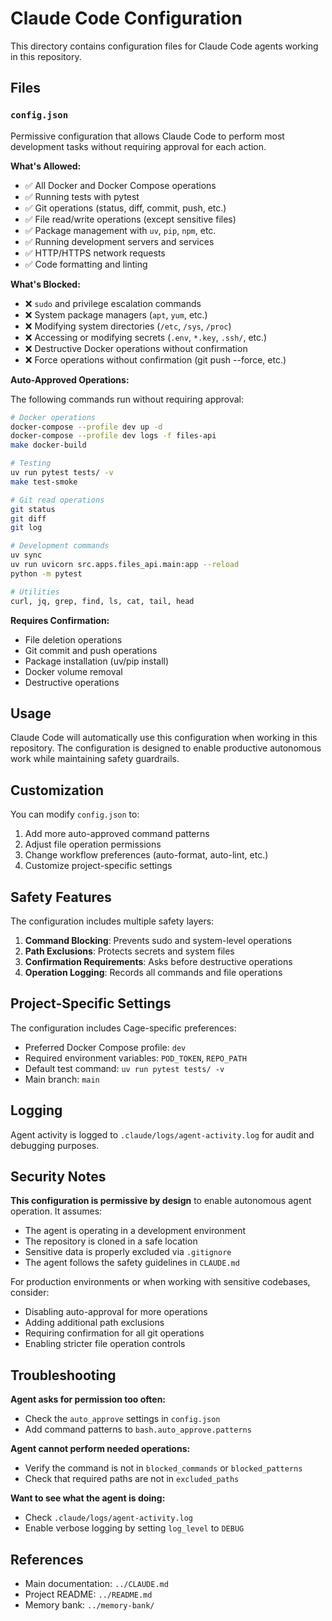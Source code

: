 # Claude Code Configuration

This directory contains configuration files for Claude Code agents working in this repository.

## Files

### `config.json`

Permissive configuration that allows Claude Code to perform most development tasks without requiring approval for each action.

**What's Allowed:**

- ✅ All Docker and Docker Compose operations
- ✅ Running tests with pytest
- ✅ Git operations (status, diff, commit, push, etc.)
- ✅ File read/write operations (except sensitive files)
- ✅ Package management with `uv`, `pip`, `npm`, etc.
- ✅ Running development servers and services
- ✅ HTTP/HTTPS network requests
- ✅ Code formatting and linting

**What's Blocked:**

- ❌ `sudo` and privilege escalation commands
- ❌ System package managers (`apt`, `yum`, etc.)
- ❌ Modifying system directories (`/etc`, `/sys`, `/proc`)
- ❌ Accessing or modifying secrets (`.env`, `*.key`, `.ssh/`, etc.)
- ❌ Destructive Docker operations without confirmation
- ❌ Force operations without confirmation (git push --force, etc.)

**Auto-Approved Operations:**

The following commands run without requiring approval:

```bash
# Docker operations
docker-compose --profile dev up -d
docker-compose --profile dev logs -f files-api
make docker-build

# Testing
uv run pytest tests/ -v
make test-smoke

# Git read operations
git status
git diff
git log

# Development commands
uv sync
uv run uvicorn src.apps.files_api.main:app --reload
python -m pytest

# Utilities
curl, jq, grep, find, ls, cat, tail, head
```

**Requires Confirmation:**

- File deletion operations
- Git commit and push operations
- Package installation (uv/pip install)
- Docker volume removal
- Destructive operations

## Usage

Claude Code will automatically use this configuration when working in this repository. The configuration is designed to enable productive autonomous work while maintaining safety guardrails.

## Customization

You can modify `config.json` to:

1. Add more auto-approved command patterns
2. Adjust file operation permissions
3. Change workflow preferences (auto-format, auto-lint, etc.)
4. Customize project-specific settings

## Safety Features

The configuration includes multiple safety layers:

1. **Command Blocking**: Prevents sudo and system-level operations
2. **Path Exclusions**: Protects secrets and system files
3. **Confirmation Requirements**: Asks before destructive operations
4. **Operation Logging**: Records all commands and file operations

## Project-Specific Settings

The configuration includes Cage-specific preferences:

- Preferred Docker Compose profile: `dev`
- Required environment variables: `POD_TOKEN`, `REPO_PATH`
- Default test command: `uv run pytest tests/ -v`
- Main branch: `main`

## Logging

Agent activity is logged to `.claude/logs/agent-activity.log` for audit and debugging purposes.

## Security Notes

**This configuration is permissive by design** to enable autonomous agent operation. It assumes:

- The agent is operating in a development environment
- The repository is cloned in a safe location
- Sensitive data is properly excluded via `.gitignore`
- The agent follows the safety guidelines in `CLAUDE.md`

For production environments or when working with sensitive codebases, consider:

- Disabling auto-approval for more operations
- Adding additional path exclusions
- Requiring confirmation for all git operations
- Enabling stricter file operation controls

## Troubleshooting

**Agent asks for permission too often:**
- Check the `auto_approve` settings in `config.json`
- Add command patterns to `bash.auto_approve.patterns`

**Agent cannot perform needed operations:**
- Verify the command is not in `blocked_commands` or `blocked_patterns`
- Check that required paths are not in `excluded_paths`

**Want to see what the agent is doing:**
- Check `.claude/logs/agent-activity.log`
- Enable verbose logging by setting `log_level` to `DEBUG`

## References

- Main documentation: `../CLAUDE.md`
- Project README: `../README.md`
- Memory bank: `../memory-bank/`
